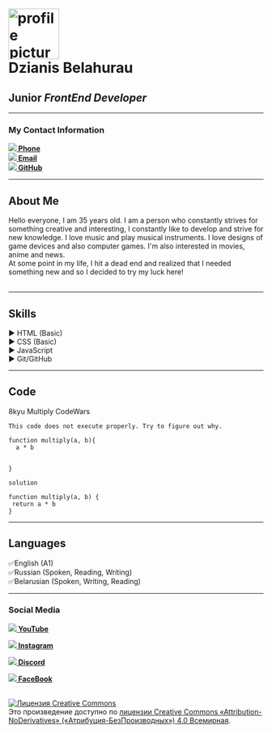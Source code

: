 # <img src="https://www.linkpicture.com/q/my-avatar_2.jpg" width="100" height="100" alt="profile picture"> <br> **Dzianis Belahurau**<br>
<!--Здесь будет профессия-->

## Junior _**FrontEnd Developer**_

<!--Дальше линия и мои контактные данные в виде номера телефона и почты с сылкой на них-->
___
### **My Contact Information**<br>
**[<img src="https://img.icons8.com/external-flaticons-lineal-color-flat-icons/20/000000/external-phone-back-to-school-flaticons-lineal-color-flat-icons-4.png"/> Phone](https://link-to-tel.herokuapp.com/tel/%2B375256786737)** <br>
**[<img src="https://img.icons8.com/color/20/000000/gmail--v1.png"/>  Email](https://link-to-tel.herokuapp.com/email/dzianis%252Ecustom%40gmail%252Ecom)** <br>
**[<img src="https://img.icons8.com/ios-filled/20/000000/github.png"/> GitHub](https://github.com/denisgrunge)** <br>

<!--ДАлее Информация обо мне-->
___
## **About Me** <br>
Hello everyone, I am 35 years old. I am a person who constantly strives for something creative and interesting, I constantly like to develop and strive for new knowledge. I love music and play musical instruments.  I love designs of game devices and also computer games. I'm also interested in movies, anime and news. <br> At some point in my life, I hit a dead end and realized that I needed something new and so I decided to try my luck here!
<br><br>
<!--Навыки-->
___
## **Skills** <br>
 &#9654; HTML (Basic)<br>
 &#9654; CSS (Basic) <br>
 &#9654; JavaScript  <br>
 &#9654; Git/GitHub  <br>
___

<!--коды-->

## **Code** <br>
8kyu Multiply CodeWars
```
This code does not execute properly. Try to figure out why.

function multiply(a, b){
  a * b
  
  
}

```

```
solution

function multiply(a, b) {
 return a * b
}

```
___

<!--какими языками владею-->

## **Languages**<br>

 &#9989;English (A1)<br>
 &#9989;Russian (Spoken, Reading, Writing)<br>
 &#9989;Belarusian (Spoken, Writing, Reading)<br>
____

<!--социальные медиа-->

### **Social Media** <br>

**[<img src="https://img.icons8.com/color/20/000000/youtube-squared.png"/> YouTube](https://www.youtube.com/channel/UCvtQhr_2ebTCYFrOEzUGLNg)**<Br>

**[<img src="https://img.icons8.com/color/20/000000/instagram-new--v2.png"/> Instagram](https://www.instagram.com/denisgrunge/)** <br>

**[<img src="https://img.icons8.com/color/20/000000/discord-logo.png"/> Discord](https://discord.gg/6z8YJn9f)** <br>

**[<img src="https://img.icons8.com/office/20/000000/facebook-new.png"/> FaceBook](https://www.facebook.com/denismmdm/)** <br><br>

<!--лицензирование-->

<a rel="license" href="http://creativecommons.org/licenses/by-nd/4.0/"><img alt="Лицензия Creative Commons" style="border-width:0" src="https://i.creativecommons.org/l/by-nd/4.0/80x15.png" /></a><br />Это произведение доступно по <a rel="license" href="http://creativecommons.org/licenses/by-nd/4.0/">лицензии Creative Commons «Attribution-NoDerivatives» («Атрибуция-БезПроизводных») 4.0 Всемирная</a>.